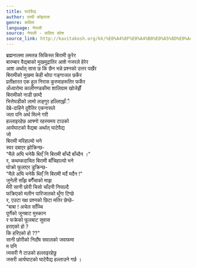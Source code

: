 ```yaml
---
title: घाटेवैद्य
author: एस्पी कोइराला
genre: कविता
language: नेपाली
source: नेपाली - कविता कोश
source_link: http://kavitakosh.org/kk/%E0%A4%8F%E0%A4%B8%E0%A5%8D%E0%A4%AA%E0%A5%80_%E0%A4%95%E0%A5%8B%E0%A4%87%E0%A4%B0%E0%A4%BE%E0%A4%B2%E0%A4%BE
---
```


ब्रह्मनालमा लमतन्न सिकिस्त बिरामी कुरेर  
बारम्बार वैद्यबाको मुखमुद्रातिर आशे नजरले हेरेर  
आश अर्थात् सास छ कि छैन भन्ने प्रश्नको उत्तर पर्खेर  
बिरामीको मुखमा केही थोपा गङ्गाजल छर्केर  
प्रतीक्षारत एक हूल निरास कुरुवाहरूतिर फर्केर  
अँध्यारोमा कालीगण्डकीमा शालिग्राम खोजेझैँ  
बिरामीको नाडी छाम्दै  
भित्तेघडीको लामो लङ्गुर हल्लिएझँै  
देब्रे-दाहिने दुवैतिर एकनासले  
जता पनि अर्थ मिल्ने गरी  
हल्लाइरहेछ आफ्नो रहस्यमय टाउको  
आर्यघाटको वैद्यबा अर्थात् घाटेवैद्य  
जो  
बिरामी मरिहाल्यो भने  
स्वर दबाएर झोक्रिन्छ-  
"मैले अघि भनेकै थिएँ नि बिरामी बाँच्दै बाँच्दैन ।"  
र, कथम्कदाचित बिरामी बाँचिहाल्यो भने  
घोक्रो फुलाएर डुक्रिन्छ-  
"मैले अघि भनेकै थिएँ नि बिरामी मर्दै मर्दैन !"  
जुनेली साँझ बगैँचाको माझ  
मेरी सानी छोरी चिसो चाँदनी नियाल्दै  
फक्रिएको मलीन पारिजातको थुँगा टिप्छे  
र, एउटा यक्ष प्रश्नको छिटा मतिर छेप्छे-  
"बाबा ! अचेल साँच्चि  
पूर्णेको जूनबाट मुस्कान  
र फक्रेको फूलबाट सुवास  
हराएको हो ?  
कि हरिएको हो ??"  
सानी छोरीको निर्दोष सवालको जवाफमा  
म पनि  
त्यसरी नै टाउको हल्लाइरहेछु  
जसरी आर्यघाटको घाटेवैद्य हल्लाउने गर्छ ।
